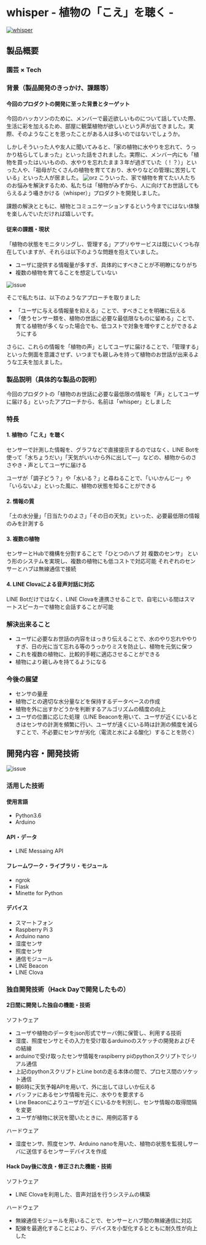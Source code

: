 # whisper - 植物の「こえ」を聴く -

[![whisper](img/whisper.jpg)](https://youtu.be/TAlRvHpOfNE)

## 製品概要
### 園芸 × Tech


### 背景（製品開発のきっかけ、課題等）
#### 今回のプロダクトの開発に至った背景とターゲット
今回のハッカソンのために、メンバーで最近欲しいものについて話していた際、生活に彩を加えるため、部屋に観葉植物が欲しいという声が出てきました。実際、そのようなことを思ったことがある人は多いのではないでしょうか。

しかしそういった人や友人に聞いてみると、「家の植物に水やりを忘れて、うっかり枯らしてしまった」といった話をされました。実際に、メンバー内にも「植物を買ったはいいものの、水やりを忘れたまま３年が過ぎていた（！？）」といった人や、「祖母がたくさんの植物を育てており、水やりなどの管理に苦労している」といった人が居ました。
![orz](img/orz2.png)
こういった、家で植物を育てたい人たちのお悩みを解決するため、私たちは「植物がみずから、人に向けてお世話してもらえるよう囁きかける（whisper）」プロダクトを開発しました。

課題の解決とともに、植物とコミュニケーションするという今までにはない体験を楽しんでいただければ嬉しいです。


#### 従来の課題・現状
「植物の状態をモニタリングし、管理する」アプリやサービスは既にいくつも存在していますが、それらは以下のような問題を抱えていました。

 - ユーザに提供する情報量が多すぎ、具体的にすべきことが不明瞭になりがち
 - 複数の植物を育てることを想定していない

![issue](img/issue.png)

そこで私たちは、以下のようなアプローチを取りました

 - 「ユーザに与える情報量を抑える」ことで、すべきことを明確に伝える
 - 「使うセンサー類を、植物の世話に必要な最低限なものに留める」ことで、育てる植物が多くなった場合でも、低コストで対象を増やすことができるようにする

さらに、これらの情報を「植物の声」としてユーザに届けることで、「管理する」といった側面を意識させず、いつまでも親しみを持って植物のお世話が出来るような工夫を加えました。


### 製品説明（具体的な製品の説明）

今回のプロダクトの「植物のお世話に必要な最低限の情報を「声」としてユーザに届ける」といったアプローチから、名前は「whisper」としました

### 特長
#### 1. 植物の「こえ」を聴く
センサーで計測した情報を、グラフなどで直接提示するのではなく、LINE Botを使って「水ちょうだい」「天気がいいから外に出して―」などの、植物からのささやき・声としてユーザに届ける

ユーザが「調子どう？」や「水いる？」と尋ねることで、「いいかんじー」や「いらないよ」といった風に、植物の状態を知ることができる

#### 2. 情報の質
「土の水分量」「日当たりのよさ」「その日の天気」といった、必要最低限の情報のみを計測する

#### 3. 複数の植物
センサーとHubで機構を分割することで「ひとつのハブ 対 複数のセンサ」 という形のシステムを実現し、複数の植物にも低コストで対応可能
それぞれのセンサーとハブは無線通信で接続

#### 4. LINE Clovaによる音声対話に対応
LINE Botだけではなく、LINE Clovaを連携させることで、自宅にいる間はスマートスピーカーで植物と会話することが可能


### 解決出来ること

 - ユーザに必要なお世話の内容をはっきり伝えることで、水のやり忘れややりすぎ、日の光に当て忘れる等のうっかりミスを防止し、植物を元気に保つ
 - これを複数の植物に、比較的手軽に適応させることができる
 - 植物により親しみを持てるようになる


### 今後の展望

 - センサの量産
 - 植物ごとの適切な水分量などを保持するデータベースの作成
 - 植物を外に出すかどうかを判断するアルゴリズムの精度の向上
 - ユーザの位置に応じた処理（LINE Beaconを用いて、ユーザが近くにいるときはセンサの計測を頻繁に行い、ユーザが遠くにいる時は計測の頻度を減らすことで、不必要にセンサが劣化（電流と水による酸化）することを防ぐ）


## 開発内容・開発技術

![issue](img/全体図.png)

### 活用した技術
#### 使用言語
* Python3.6
* Arduino

#### API・データ
* LINE Messaing API

#### フレームワーク・ライブラリ・モジュール
* ngrok
* Flask
* Minette for Python

#### デバイス
* スマートフォン
* Raspberry Pi 3
* Arduino nano
* 湿度センサ
* 照度センサ
* 通信モジュール
* LINE Beacon
* LINE Clova


### 独自開発技術（Hack Dayで開発したもの）
#### 2日間に開発した独自の機能・技術
ソフトウェア

* ユーザや植物のデータをjson形式でサーバ側に保管し、利用する技術
* 湿度、照度センサとその入力を受け取るarduinoのスケッチの開発およびその結線
* arduinoで受け取ったセンサ情報をraspiberry piのpythonスクリプトでシリアル通信
* 上記のpythonスクリプトとLine botの走る本体の間で、プロセス間のソケット通信
* 朝6時に天気予報APIを用いて、外に出してほしいか伝える
* バッファにあるセンサ情報を元に、水やりを要求する
* Line Beaconによりユーザが近くにいるかを判別し、センサ情報の取得間隔を変更
* ユーザが植物に状況を聞いたときに、用例応答する

ハードウェア

* 湿度センサ、照度センサ、Arduino nanoを用いた、植物の状態を監視しサーバに送信するセンサーデバイスを作成

#### Hack Day後に改良・修正された機能・技術
ソフトウェア

* LINE Clovaを利用した、音声対話を行うシステムの構築

ハードウェア

* 無線通信モジュールを用いることで、センサーとハブ間の無線通信に対応
* 配線を最適化することにより、デバイスを小型化するとともに耐久性が向上した
